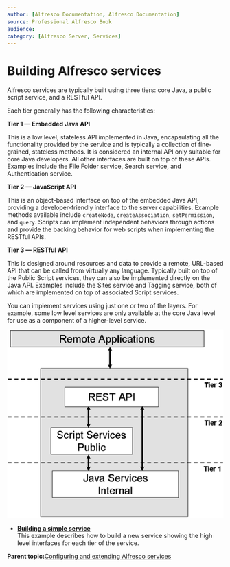 ```yaml
---
author: [Alfresco Documentation, Alfresco Documentation]
source: Professional Alfresco Book
audience: 
category: [Alfresco Server, Services]
---
```


# Building Alfresco services

Alfresco services are typically built using three tiers: core Java, a public script service, and a RESTful API.

Each tier generally has the following characteristics:

**Tier 1 — Embedded Java API**

This is a low level, stateless API implemented in Java, encapsulating all the functionality provided by the service and is typically a collection of fine-grained, stateless methods. It is considered an internal API only suitable for core Java developers. All other interfaces are built on top of these APIs. Examples include the File Folder service, Search service, and Authentication service.

**Tier 2 — JavaScript API**

This is an object-based interface on top of the embedded Java API, providing a developer-friendly interface to the server capabilities. Example methods available include `createNode`, `createAssociation`, `setPermission`, and `query`. Scripts can implement independent behaviors through actions and provide the backing behavior for web scripts when implementing the RESTful APIs.

**Tier 3 — RESTful API**

This is designed around resources and data to provide a remote, URL-based API that can be called from virtually any language. Typically built on top of the Public Script services, they can also be implemented directly on the Java API. Examples include the Sites service and Tagging service, both of which are implemented on top of associated Script services.

You can implement services using just one or two of the layers. For example, some low level services are only available at the core Java level for use as a component of a higher-level service.

![](../images/serv-tiers.png)

-   **[Building a simple service](../tasks/serv-build.md)**  
This example describes how to build a new service showing the high level interfaces for each tier of the service.

**Parent topic:**[Configuring and extending Alfresco services](../concepts/serv-using-about.md)

